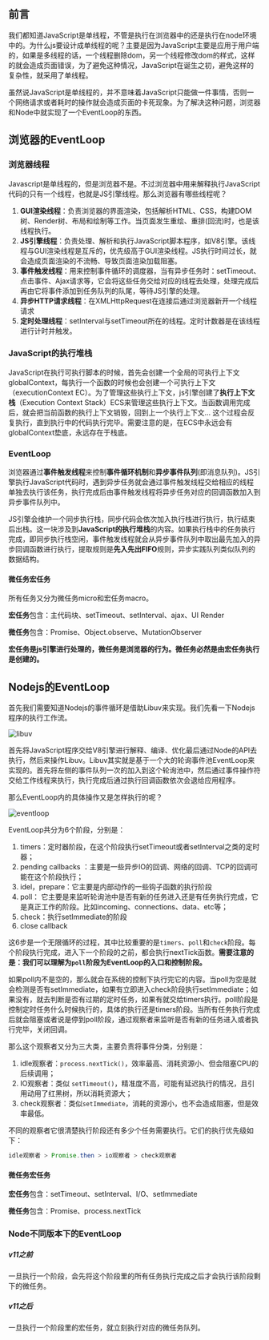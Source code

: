 ## 前言

我们都知道JavaScript是单线程，不管是执行在浏览器中的还是执行在node环境中的。为什么js要设计成单线程的呢？主要是因为JavaScript主要是应用于用户端的，如果是多线程的话，一个线程删除dom，另一个线程修改dom的样式，这样的就会造成页面错误，为了避免这种情况，JavaScript在诞生之初，避免这样的复杂性，就采用了单线程。

虽然说JavaScript是单线程的，并不意味着JavaScript只能做一件事情，否则一个网络请求或者耗时的操作就会造成页面的卡死现象。为了解决这种问题，浏览器和Node中就实现了一个EventLoop的东西。

## 浏览器的EventLoop

### 浏览器线程

Javascript是单线程的，但是浏览器不是。不过浏览器中用来解释执行JavaScript代码的只有一个线程，也就是JS引擎线程。那么浏览器有哪些线程呢？

1. **GUI渲染线程**：负责浏览器的界面渲染，包括解析HTML、CSS，构建DOM树、Render树、布局和绘制等工作。当页面发生重绘、重排(回流)时，也是该线程执行。
2. **JS引擎线程**：负责处理、解析和执行JavaScript脚本程序，如V8引擎。该线程与GUI渲染线程是互斥的，优先级高于GUI渲染线程。JS执行时间过长，就会造成页面渲染的不流畅、导致页面渲染加载阻塞。
3. **事件触发线程**：用来控制事件循环的调度器，当有异步任务时：setTimeout、点击事件、Ajax请求等，它会将这些任务交给对应的线程去处理，处理完成后再由它将事件添加到任务队列的队尾，等待JS引擎的处理。
4. **异步HTTP请求线程**：在XMLHttpRequest在连接后通过浏览器新开一个线程请求
5. **定时处理线程**：setInterval与setTimeout所在的线程。定时计数器是在该线程进行计时并触发。

### JavaScript的执行堆栈

JavaScript在执行可执行脚本的时候，首先会创建一个全局的可执行上下文globalContext，每执行一个函数的时候也会创建一个可执行上下文（executionContext EC）。为了管理这些执行上下文，js引擎创建了**执行上下文栈**（Execution Context Stack）ECS来管理这些执行上下文。当函数调用完成后，就会把当前函数的执行上下文销毁，回到上一个执行上下文... 这个过程会反复执行，直到执行中的代码执行完毕。需要注意的是，在ECS中永远会有globalContext垫底，永远存在于栈底。

### EventLoop

浏览器通过**事件触发线程**来控制**事件循环机制**和**异步事件队列**(即消息队列)。JS引擎执行JavaScript代码时，遇到异步任务就会通过事件触发线程交给相应的线程单独去执行该任务，执行完成后由事件触发线程将异步任务对应的回调函数加入到异步事件队列中。

JS引擎会维护一个同步执行栈，同步代码会依次加入执行栈进行执行，执行结束后出栈。这一块涉及到**JavaScript的执行堆栈**的内容。如果执行栈中的任务执行完成，即同步执行栈空闲，事件触发线程就会从异步事件队列中取出最先加入的异步回调函数进行执行，提取规则是**先入先出FIFO**规则，异步实践队列类似队列的数据结构。

#### 微任务宏任务

所有任务又分为微任务micro和宏任务macro。

**宏任务**包含：主代码块、setTimeout、setInterval、ajax、UI Render

**微任务**包含：Promise、Object.observe、MutationObserver

**宏任务是js引擎进行处理的，微任务是浏览器的行为。微任务必然是由宏任务执行是创建的。**

## Nodejs的EventLoop

首先我们需要知道Nodejs的事件循环是借助Libuv来实现。我们先看一下Nodejs程序的执行工作流。

![libuv](/Users/guohaohao3/Documents/Joker/Git/fe-growth-path/imgs/Node/libuv.png)

首先将JavaScript程序交给V8引擎进行解释、编译、优化最后通过Node的API去执行，然后来操作Libuv。Libuv其实就是基于一个大的轮询事件池EventLoop来实现的。首先将左侧的事件队列一次的加入到这个轮询池中，然后通过事件操作符交给工作线程来执行，执行完成后通过执行回调函数依次会退给应用程序。

那么EventLoop内的具体操作又是怎样执行的呢？

![eventloop](/Users/guohaohao3/Documents/Joker/Git/fe-growth-path/imgs/Node/eventloop.png)

EventLoop共分为6个阶段，分别是：

1. timers：定时器阶段，在这个阶段执行setTimeout或者setInterval之类的定时器；
2. pending callbacks ：主要是一些异步IO的回调、网络的回调、TCP的回调可能在这个阶段执行；
3. idel，prepare：它主要是内部动作的一些钩子函数的执行阶段
4. poll： 它主要是来监听轮询池中是否有新的任务进入还是有任务执行完成，它是真正工作的阶段。比如incoming、connections、data、etc等；
5. check：执行setImmediate的阶段
6. close callback 

这6步是一个无限循环的过程，其中比较重要的是`timers`、`poll`和`check`阶段。每个阶段执行完成，进入下一个阶段的之前，都会执行nextTick函数。**需要注意的是：我们可以理解为`poll`阶段为EventLoop的入口和控制阶段。**

如果poll内不是空的，那么就会在系统的控制下执行完它的内容。当poll为空是就会检测是否有setImmediate，如果有立即进入check阶段执行setImmediate；如果没有，就去判断是否有过期的定时任务，如果有就交给timers执行。poll阶段是控制定时任务什么时候执行的，具体的执行还是timers阶段。当所有任务执行完成后就会阻塞或者说是停到poll阶段，通过观察者来监听是否有新的任务进入或者执行完毕，关闭回调。

那么这个观察者又分为三大类，主要负责将事件分类，分别是：

1. idle观察者：`process.nextTick()`，效率最高、消耗资源小、但会阻塞CPU的后续调用；
2. IO观察者：类似 `setTimeout()`，精准度不高，可能有延迟执行的情况，且引用动用了红黑树，所以消耗资源大；
3. check观察者：类似`setImmediate`，消耗的资源小，也不会造成阻塞，但是效率最低。

不同的观察者它很清楚执行阶段还有多少个任务需要执行。它们的执行优先级如下：

```js
idle观察者 > Promise.then > io观察者 > check观察者
```

#### 微任务宏任务

**宏任务**包含：setTimeout、setInterval、I/O、setImmediate

**微任务**包含：Promise、process.nextTick

### Node不同版本下的EventLoop

##### v11之前

一旦执行一个阶段，会先将这个阶段里的所有任务执行完成之后才会执行该阶段剩下的微任务。

##### v11之后

一旦执行一个阶段里的宏任务，就立刻执行对应的微任务队列。